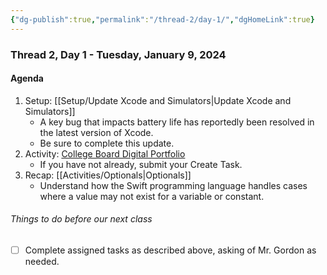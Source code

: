 ```yaml
---
{"dg-publish":true,"permalink":"/thread-2/day-1/","dgHomeLink":true}
---
```


### Thread 2, Day 1 - Tuesday, January 9, 2024
#### Agenda

1. Setup: [[Setup/Update Xcode and Simulators\|Update Xcode and Simulators]]
	- A key bug that impacts battery life has reportedly been resolved in the latest version of Xcode.
	- Be sure to complete this update.
2. Activity: [College Board Digital Portfolio](https://digitalportfolio.collegeboard.org/)
	- If you have not already, submit your Create Task.
3. Recap: [[Activities/Optionals\|Optionals]]
	- Understand how the Swift programming language handles cases where a value may not exist for a variable or constant.
###### Things to do before our next class
- [ ] Complete assigned tasks as described above, asking of Mr. Gordon as needed.
